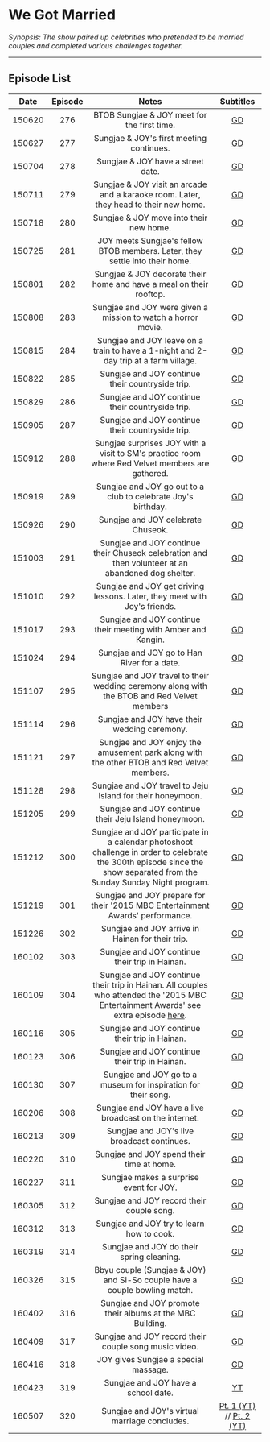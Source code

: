 # **We Got Married**
*Synopsis: The show paired up celebrities who pretended to be married couples and completed various challenges together.*
___
## Episode List
| **Date** | **Episode** |                                                                                                **Notes**                                                                                                 |                                        **Subtitles**                                         |
|:--------:|:-----------:|:--------------------------------------------------------------------------------------------------------------------------------------------------------------------------------------------------------:|:--------------------------------------------------------------------------------------------:|
|  150620  |     276     |                                                                               BTOB Sungjae & JOY meet for the first time.                                                                                |             [GD](https://drive.google.com/open?id=0B_tar27mpvQTNkIxemRyeVNWMDQ)              |
|  150627  |     277     |                                                                                 Sungjae & JOY's first meeting continues.                                                                                 |           [GD](https://drive.google.com/open?id=1FfgGKQ0ulG7SmX9uwd_BMpjUJa4qyFyu)           |
|  150704  |     278     |                                                                                    Sungjae & JOY have a street date.                                                                                     |           [GD](https://drive.google.com/open?id=1GB9FbKV_iuTPu2XqabrF-GifQg4IZjMT)           |
|  150711  |     279     |                                                          Sungjae & JOY visit an arcade and a karaoke room. Later, they head to their new home.                                                           |             [GD](https://drive.google.com/open?id=0B_tar27mpvQTMkRhOHdDczJFTnc)              |
|  150718  |     280     |                                                                                 Sungjae & JOY move into their new home.                                                                                  |             [GD](https://drive.google.com/open?id=0B_tar27mpvQTTkxvSlVLUHlQVFU)              |
|  150725  |     281     |                                                               JOY meets Sungjae's fellow BTOB members. Later, they settle into their home.                                                               |           [GD](https://drive.google.com/open?id=19l_xPAkLTyGolQ_MAbWCUNtDUXxNAS31)           |
|  150801  |     282     |                                                                   Sungjae & JOY decorate their home and have a meal on their rooftop.                                                                    |             [GD](https://drive.google.com/open?id=0B_tar27mpvQTVGhnY3JfeDVUZDg)              |
|  150808  |     283     |                                                                      Sungjae and JOY were given a mission to watch a horror movie.                                                                       |             [GD](https://drive.google.com/open?id=0B_tar27mpvQTY0kwTXZWRzhhZlU)              |
|  150815  |     284     |                                                           Sungjae and JOY leave on a train to have a 1-night and 2-day trip at a farm village.                                                           |             [GD](https://drive.google.com/open?id=0B_tar27mpvQTNnc0YVZhMUVUYUU)              |
|  150822  |     285     |                                                                             Sungjae and JOY continue their countryside trip.                                                                             |             [GD](https://drive.google.com/open?id=0B_tar27mpvQTaFVxNkQxZDAwWDA)              |
|  150829  |     286     |                                                                             Sungjae and JOY continue their countryside trip.                                                                             |             [GD](https://drive.google.com/open?id=0B_tar27mpvQTYUF3TTBrYTdNNTg)              |
|  150905  |     287     |                                                                             Sungjae and JOY continue their countryside trip.                                                                             |             [GD](https://drive.google.com/open?id=0B_tar27mpvQTVGhFYjYwS1hac2M)              |
|  150912  |     288     |                                                     Sungjae surprises JOY with a visit to SM's practice room where Red Velvet members are gathered.                                                      |           [GD](https://drive.google.com/open?id=1Ov4A0TyMSB3ZZTcjBFSVIAUgACnEEodc)           |
|  150919  |     289     |                                                                      Sungjae and JOY go out to a club to celebrate Joy's birthday.                                                                       |           [GD](https://drive.google.com/open?id=15samqgrkSfQw2SprUSSLUJ9LXMSWgdYB)           |
|  150926  |     290     |                                                                                    Sungjae and JOY celebrate Chuseok.                                                                                    |           [GD](https://drive.google.com/open?id=13956c6_Eo_8QHb2wlv-5AB8rXYZVT40I)           |
|  151003  |     291     |                                                    Sungjae and JOY continue their Chuseok celebration and then volunteer at an abandoned dog shelter.                                                    |           [GD](https://drive.google.com/open?id=1_-jGn_5tGwBswvHMow9bqNDN0p7WYLvd)           |
|  151010  |     292     |                                                                Sungjae and JOY get driving lessons. Later, they meet with Joy's friends.                                                                 |           [GD](https://drive.google.com/open?id=1ghRoFBTuJQZitr5K8I36pCdoY7H1poqv)           |
|  151017  |     293     |                                                                      Sungjae and JOY continue their meeting with Amber and Kangin.                                                                       |           [GD](https://drive.google.com/open?id=1ado7ANy5J4MewbTv-WlTTEJIE0NnuwsY)           |
|  151024  |     294     |                                                                               Sungjae and JOY go to Han River for a date.                                                                                |           [GD](https://drive.google.com/open?id=1P9ZtzOnnyv_kRTRvTa_hTgELWTTsikIl)           |
|  151107  |     295     |                                                       Sungjae and JOY travel to their wedding ceremony along with the BTOB and Red Velvet members                                                        |           [GD](https://drive.google.com/open?id=1u7WKU_27VenSv2SwkInMYMwD87Pc_jcG)           |
|  151114  |     296     |                                                                               Sungjae and JOY have their wedding ceremony.                                                                               |           [GD](https://drive.google.com/open?id=19HDFN37OB5w-ewxQeslemKKZ8lYbxVY5)           |
|  151121  |     297     |                                                        Sungjae and JOY enjoy the amusement park along with the other BTOB and Red Velvet members.                                                        |           [GD](https://drive.google.com/open?id=1_epVbw64MREoLVW-U3sokIKhIdH3Pvdz)           |
|  151128  |     298     |                                                                        Sungjae and JOY travel to Jeju Island for their honeymoon.                                                                        |           [GD](https://drive.google.com/open?id=1hvEmGvrvkN4si8thgtiDXOYJI4zONE1m)           |
|  151205  |     299     |                                                                          Sungjae and JOY continue their Jeju Island honeymoon.                                                                           |           [GD](https://drive.google.com/open?id=1b9Gb81eidWG2APpN5ugzK-wGVLHrDgZy)           |
|  151212  |     300     |                  Sungjae and JOY participate in a calendar photoshoot challenge in order to celebrate the 300th episode since the show separated from the Sunday Sunday Night program.                   |           [GD](https://drive.google.com/open?id=1jiptjmsSeUIXQBYs9D4Hm4ouyGKqyUl0)           |
|  151219  |     301     |                                                              Sungjae and JOY prepare for their '2015 MBC Entertainment Awards' performance.                                                              |           [GD](https://drive.google.com/open?id=1TiJvdLZIWjMZmH-LTNgI9mllO1Kp51F6)           |
|  151226  |     302     |                                                                             Sungjae and JOY arrive in Hainan for their trip.                                                                             |           [GD](https://drive.google.com/open?id=1nBM-8xU8euNOCgEXuzW9hwqt4pUE9GOQ)           |
|  160102  |     303     |                                                                              Sungjae and JOY continue their trip in Hainan.                                                                              |           [GD](https://drive.google.com/open?id=1wDSE1DLgX8TGgu4Yoyw0paXb-E2hhbGG)           |
|  160109  |     304     | Sungjae and JOY continue their trip in Hainan. All couples who attended the '2015 MBC Entertainment Awards' see extra episode [here](https://drive.google.com/file/d/0B_tar27mpvQTNTRJOUJKUnN5Y28/view). |           [GD](https://drive.google.com/open?id=1FEvHQvYELWjxkbuTcahjisbwQLt85XlJ)           |
|  160116  |     305     |                                                                              Sungjae and JOY continue their trip in Hainan.                                                                              |           [GD](https://drive.google.com/open?id=1g95SCd56WcbCxa8ZvnChOlDOEnP4NQdb)           |
|  160123  |     306     |                                                                              Sungjae and JOY continue their trip in Hainan.                                                                              |           [GD](https://drive.google.com/open?id=1oTe8TKQyPeFfP_XIC1UtCjsg7rS98DiZ)           |
|  160130  |     307     |                                                                      Sungjae and JOY go to a museum for inspiration for their song.                                                                      |           [GD](https://drive.google.com/open?id=1zv3UU20-yTgc-ImlBmG524Ghnegk6f92)           |
|  160206  |     308     |                                                                          Sungjae and JOY have a live broadcast on the internet.                                                                          |           [GD](https://drive.google.com/open?id=17-xMZgAjoDpBbuCTXiy3Uf7g_nizzX5s)           |
|  160213  |     309     |                                                                               Sungjae and JOY's live broadcast continues.                                                                                |           [GD](https://drive.google.com/open?id=1RT_MfpwPSbBL8txCtFrcW6iU_eO-IeW2)           |
|  160220  |     310     |                                                                                Sungjae and JOY spend their time at home.                                                                                 |           [GD](https://drive.google.com/open?id=157ydbbofNcjnRqP7lvRNVlxEXRkXqfg_)           |
|  160227  |     311     |                                                                                 Sungjae makes a surprise event for JOY.                                                                                  |     [GD](https://drive.google.com/file/d/0B_tar27mpvQTbHIzanVwWlpBdEE/view?usp=sharing)      |
|  160305  |     312     |                                                                                Sungjae and JOY record their couple song.                                                                                 |     [GD](https://drive.google.com/file/d/0B_tar27mpvQTMGJNaUlRd0JwTEE/view?usp=sharing)      |
|  160312  |     313     |                                                                                Sungjae and JOY try to learn how to cook.                                                                                 |     [GD](https://drive.google.com/file/d/0B_tar27mpvQTa01PQTZ6M2N4Q2M/view?usp=sharing)      |
|  160319  |     314     |                                                                                Sungjae and JOY do their spring cleaning.                                                                                 |     [GD](https://drive.google.com/file/d/0B_tar27mpvQTQlEwRE5zNnYxNUU/view?usp=sharing)      |
|  160326  |     315     |                                                                Bbyu couple (Sungjae & JOY) and Si-So couple have a couple bowling match.                                                                 |     [GD](https://drive.google.com/file/d/0B_tar27mpvQTNU10LTk1SHc2LU0/view?usp=sharing)      |
|  160402  |     316     |                                                                        Sungjae and JOY promote their albums at the MBC Building.                                                                         |     [GD](https://drive.google.com/file/d/0B_tar27mpvQTOW1jX3AwNE9IczQ/view?usp=sharing)      |
|  160409  |     317     |                                                                          Sungjae and JOY record their couple song music video.                                                                           |     [GD](https://drive.google.com/file/d/0B_tar27mpvQTeW1YTDZaZjRwWWM/view?usp=sharing)      |
|  160416  |     318     |                                                                                   JOY gives Sungjae a special massage.                                                                                   |           [GD](https://drive.google.com/file/d/0B_tar27mpvQTMXRWVG1GS041RTQ/view)            |
|  160423  |     319     |                                                                                   Sungjae and JOY have a school date.                                                                                    |                              [YT](https://youtu.be/D5Jlobn0b3w)                              |
|  160507  |     320     |                                                                              Sungjae and JOY's virtual marriage concludes.                                                                               | [Pt. 1 \(YT\)](https://youtu.be/UTcfooRgFZQ) // [Pt. 2 \(YT\)](https://youtu.be/ZMd8D-s5gqE) |